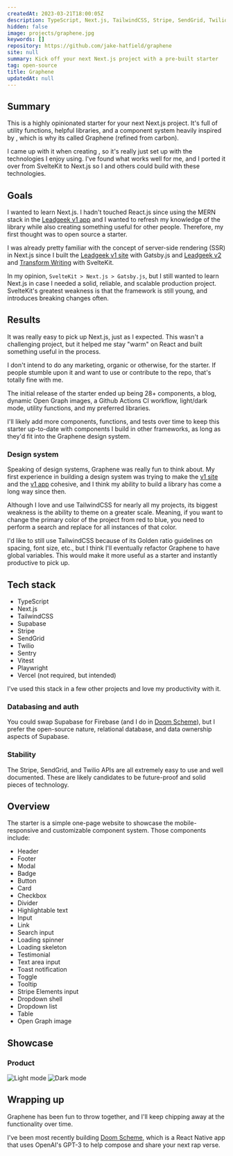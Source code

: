 ```yaml
---
createdAt: 2023-03-21T18:00:05Z
description: TypeScript, Next.js, TailwindCSS, Stripe, SendGrid, Twilio, Vitest, Playwright, Vercel
hidden: false
image: projects/graphene.jpg
keywords: []
repository: https://github.com/jake-hatfield/graphene
site: null
summary: Kick off your next Next.js project with a pre-built starter
tag: open-source
title: Graphene
updatedAt: null
---
```


<script>
    // components
    import Lightbox from "$components/utilities/Lightbox.svelte"
    import Link from "$components/utilities/Link.svelte"
</script>

## Summary

This is a highly opinionated starter for your next Next.js project. It's full of utility functions, helpful libraries, and a component system heavily inspired by <Link href="https://carbondesignsystem.com/" isExternal isUnderlined title="IBM's Carbon design system"/>, which is why its called Graphene (refined from carbon).

I came up with it when creating <Link href="https://leadgeek.io" isExternal isUnderlined title="Leadgeek v2"/>, so it's really just set up with the technologies I enjoy using. I've found what works well for me, and I ported it over from SvelteKit to Next.js so I and others could build with these technologies.

## Goals

I wanted to learn Next.js. I hadn't touched React.js since using the MERN stack in the [Leadgeek v1 app](./leadgeek-v1-app) and I wanted to refresh my knowledge of the library while also creating something useful for other people. Therefore, my first thought was to open source a starter.

I was already pretty familiar with the concept of server-side rendering (SSR) in Next.js since I built the [Leadgeek v1 site](./leadgeek-v1-site) with Gatsby.js and [Leadgeek v2](./leadgeek-v2) and [Transform Writing](./transform-writing) with SvelteKit.

In my opinion, `SvelteKit > Next.js > Gatsby.js`, but I still wanted to learn Next.js in case I needed a solid, reliable, and scalable production project. SvelteKit's greatest weakness is that the framework is still young, and introduces breaking changes often.

## Results

It was really easy to pick up Next.js, just as I expected. This wasn't a challenging project, but it helped me stay "warm" on React and built something useful in the process.

I don't intend to do any marketing, organic or otherwise, for the starter. If people stumble upon it and want to use or contribute to the repo, that's totally fine with me.

The initial release of the starter ended up being 28+ components, a blog, dynamic Open Graph images, a Github Actions CI workflow, light/dark mode, utility functions, and my preferred libraries.

I'll likely add more components, functions, and tests over time to keep this starter up-to-date with components I build in other frameworks, as long as they'd fit into the Graphene design system.

### Design system

Speaking of design systems, Graphene was really fun to think about. My first experience in building a design system was trying to make the [v1 site](./leadgeek-v1-site) and the [v1 app](./leadgeek-v1-app) cohesive, and I think my ability to build a library has come a long way since then.

Although I love and use TailwindCSS for nearly all my projects, its biggest weakness is the ability to theme on a greater scale. Meaning, if you want to change the primary color of the project from red to blue, you need to perform a search and replace for all instances of that color.

I'd like to still use TailwindCSS because of its Golden ratio guidelines on spacing, font size, etc., but I think I'll eventually refactor Graphene to have global variables. This would make it more useful as a starter and instantly productive to pick up.

## Tech stack

- TypeScript
- Next.js
- TailwindCSS
- Supabase
- Stripe
- SendGrid
- Twilio
- Sentry
- Vitest
- Playwright
- Vercel (not required, but intended)

I've used this stack in a few other projects and love my productivity with it.

### Databasing and auth

You could swap Supabase for Firebase (and I do in [Doom Scheme](./doom-scheme)), but I prefer the open-source nature, relational database, and data ownership aspects of Supabase.

### Stability

The Stripe, SendGrid, and Twilio APIs are all extremely easy to use and well documented. These are likely candidates to be future-proof and solid pieces of technology.

## Overview

The starter is a simple one-page website to showcase the mobile-responsive and customizable component system. Those components include:

- Header
- Footer
- Modal
- Badge
- Button
- Card
- Checkbox
- Divider
- Highlightable text
- Input
- Link
- Search input
- Loading spinner
- Loading skeleton
- Testimonial
- Text area input
- Toast notification
- Toggle
- Tooltip
- Stripe Elements input
- Dropdown shell
- Dropdown list
- Table
- Open Graph image

## Showcase

### Product

<Lightbox description="Light mode">
    <img alt="Light mode" src="./index.jpg" />
</Lightbox>

<Lightbox description="Dark mode">
    <img alt="Dark mode" src="./index-dark.jpg" />
</Lightbox>

## Wrapping up

Graphene has been fun to throw together, and I'll keep chipping away at the functionality over time.

I've been most recently building [Doom Scheme](./doom-scheme), which is a React Native app that uses OpenAI's GPT-3 to help compose and share your next rap verse.
